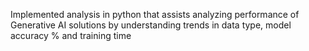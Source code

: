 Implemented analysis in python that assists analyzing performance of Generative AI solutions by understanding trends in data type, model accuracy % and training time
